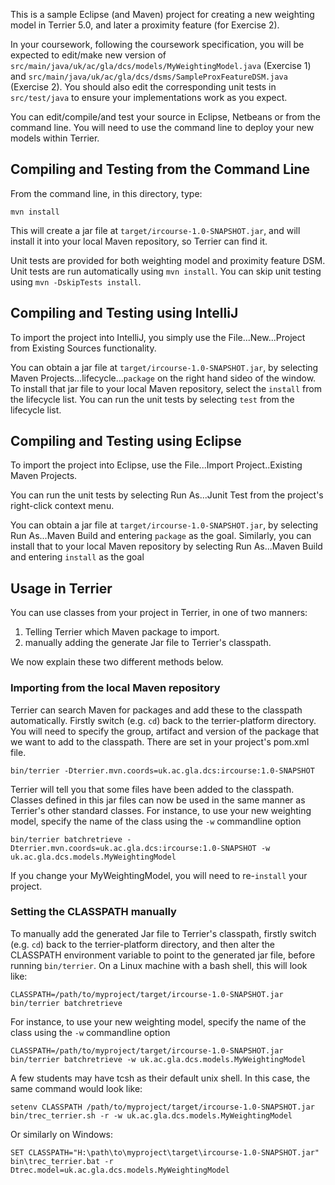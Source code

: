 This is a sample Eclipse (and Maven) project for creating a new weighting model in Terrier 5.0, and later a proximity feature (for Exercise 2).

In your coursework, following the coursework specification, you will be expected to edit/make new version of `src/main/java/uk/ac/gla/dcs/models/MyWeightingModel.java` (Exercise 1) and `src/main/java/uk/ac/gla/dcs/dsms/SampleProxFeatureDSM.java` (Exercise 2). You should also edit the corresponding unit tests in `src/test/java` to ensure your implementations work as you expect.

You can edit/compile/and test your source in Eclipse, Netbeans or from the command line. You will need to use the command line to deploy your new models within Terrier.

## Compiling and Testing from the Command Line

From the command line, in this directory, type:
	
	mvn install

This will create a jar file at `target/ircourse-1.0-SNAPSHOT.jar`, and will install it into your local Maven repository, so Terrier can find it.

Unit tests are provided for both weighting model and proximity feature DSM. Unit tests are run automatically using `mvn install`. You can skip unit testing using `mvn -DskipTests install`.

## Compiling and Testing using IntelliJ

To import the project into IntelliJ, you simply use the File...New...Project from Existing Sources functionality.


You can obtain a jar file at `target/ircourse-1.0-SNAPSHOT.jar`, by selecting Maven Projects...lifecycle...`package` on the right hand sideo of the window. To install that jar file to your local Maven repository, select the `install` from the lifecycle list. You can run the unit tests by selecting `test` from the lifecycle list.


## Compiling and Testing using Eclipse

To import the project into Eclipse, use the File...Import Project..Existing Maven Projects.

You can run the unit tests by selecting Run As...Junit Test from the project's right-click context menu.

You can obtain a jar file at `target/ircourse-1.0-SNAPSHOT.jar`, by selecting Run As...Maven Build and entering `package` as the goal. Similarly, you can install that to your local Maven repository by selecting Run As...Maven Build and entering `install` as the goal  

## Usage in Terrier

You can use classes from your project in Terrier, in one of two manners:

 1. Telling Terrier which Maven package to import.
 1. manually adding the generate Jar file to Terrier's classpath.

We now explain these two different methods below.

### Importing from the local Maven repository

Terrier can search Maven for packages and add these to the classpath automatically. Firstly switch (e.g. `cd`) back to the terrier-platform directory. You will need to specify the group, artifact and version of the package that we want to add to the classpath. There are set in your project's pom.xml file.

	bin/terrier -Dterrier.mvn.coords=uk.ac.gla.dcs:ircourse:1.0-SNAPSHOT

Terrier will tell you that some files have been added to the classpath. Classes defined in this jar files can now be used in the same manner as Terrier's other standard classes. For instance, to use your new weighting model, specify the name of the class using the `-w` commandline option

	bin/terrier batchretrieve -Dterrier.mvn.coords=uk.ac.gla.dcs:ircourse:1.0-SNAPSHOT -w uk.ac.gla.dcs.models.MyWeightingModel

If you change your MyWeightingModel, you will need to re-`install` your project.

### Setting the CLASSPATH manually

To manually add the generated Jar file to Terrier's classpath, firstly switch (e.g. `cd`) back to the terrier-platform directory, and then alter the CLASSPATH environment variable to point to the generated jar file, before running `bin/terrier`. On a Linux machine with a bash shell, this will look like:

	CLASSPATH=/path/to/myproject/target/ircourse-1.0-SNAPSHOT.jar bin/terrier batchretrieve
	
For instance, to use your new weighting model, specify the name of the class using the `-w` commandline option

	CLASSPATH=/path/to/myproject/target/ircourse-1.0-SNAPSHOT.jar bin/terrier batchretrieve -w uk.ac.gla.dcs.models.MyWeightingModel

A few students may have tcsh as their default unix shell. In this case, the same command would look like:

    setenv CLASSPATH /path/to/myproject/target/ircourse-1.0-SNAPSHOT.jar 
    bin/trec_terrier.sh -r -w uk.ac.gla.dcs.models.MyWeightingModel
    
Or similarly on Windows:

    SET CLASSPATH="H:\path\to\myproject\target\ircourse-1.0-SNAPSHOT.jar"
    bin\trec_terrier.bat -r Dtrec.model=uk.ac.gla.dcs.models.MyWeightingModel
